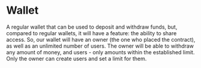# Wallet

A regular wallet that can be used to deposit and withdraw funds, but, compared to regular wallets, it will have a feature: the ability to share access. So, our wallet will have an owner (the one who placed the contract), as well as an unlimited number of users. The owner will be able to withdraw any amount of money, and users - only amounts within the established limit. Only the owner can create users and set a limit for them.
